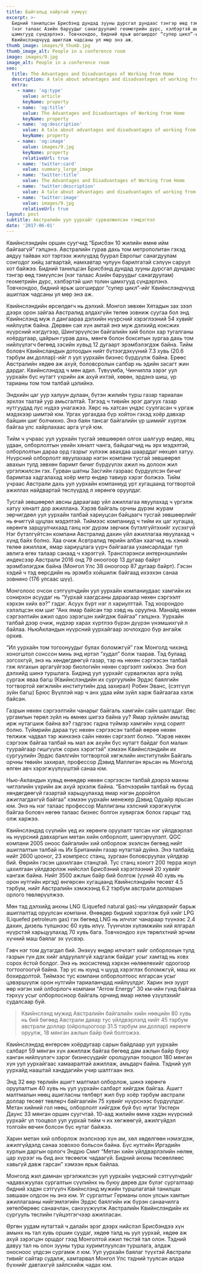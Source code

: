 ```yaml
---
title: Байгальд хайртай хүмүүс
excerpt: >-
  Бидний танилцсан Брисбэнд дундад зууны дурсгал дундаас тэнгэр өөд тэмүүлсэн
  (нэг талаас Азийн баруудыг санагдуулам) геометрийн дүрс, хэлбэртэй шил толин
  цамхгууд сүндэрлэнэ. Товчхондоо, бидний ярьж шогширдог “супер цикл”-ийг
  Квийнслэндчүүд ашиглаж чадсаны ул мөр энэ аж.
thumb_image: images/9_thumb.jpg
thumb_image_alt: People in a conference room
image: images/9.jpg
image_alt: People in a conference room
seo:
  title: The Advantages and Disadvantages of Working from Home
  description: A tale about advantages and disadvantages of working from home
  extra:
    - name: 'og:type'
      value: article
      keyName: property
    - name: 'og:title'
      value: The Advantages and Disadvantages of Working from Home
      keyName: property
    - name: 'og:description'
      value: A tale about advantages and disadvantages of working from home
      keyName: property
    - name: 'og:image'
      value: images/9.jpg
      keyName: property
      relativeUrl: true
    - name: 'twitter:card'
      value: summary_large_image
    - name: 'twitter:title'
      value: The Advantages and Disadvantages of Working from Home
    - name: 'twitter:description'
      value: A tale about advantages and disadvantages of working from home
    - name: 'twitter:image'
      value: images/9.jpg
      relativeUrl: true
layout: post
subtitle: Австралийн уул уурхайг сурвалжилсан тэмдэглэл
date: '2017-06-01'
---
```

Квийнслэндийн оршин суугчид “Брисбэн 10 жилийн өмнө ийм байгаагүй” гэлцэнэ. Австралийн гурав дахь том метрополитан гэхэд аядуу тайван хот тэртээх жилүүдэд буурал Европыг санагдуулам сонгодог хийц загвартай, намхавтар чулуун барилгатай сэлүүн саруул хот байжээ. Бидний танилцсан Брисбэнд дундад зууны дурсгал дундаас тэнгэр өөд тэмүүлсэн (нэг талаас Азийн баруудыг санагдуулам) геометрийн дүрс, хэлбэртэй шил толин цамхгууд сүндэрлэнэ. Товчхондоо, бидний ярьж шогширдог “супер цикл”-ийг Квийнслэндчүүд ашиглаж чадсаны ул мөр энэ аж.

Квийнслэндийн өрсөлдөгч нь дэлхий. Монгол зөвхөн Хятадын зах зээл дээрх орон зайгаа Австралид алдахгүйн төлөө зовниж суугаа бол энд Квийнслэнд муж л дангаараа дэлхийн нүүрсний хэрэглээний 54 хувийг нийлүүлж байна. Дөрвөн сая хүн амтай энэ муж дэлхийд коксжих нүүрсний нэгдүгээр, Шингэрүүлсэн байгалийн хий болон хар тугалганы хоёрдугаар, цайрын гурав дахь, мөнгө болон бокситын зургаа дахь том нийлүүлэгч бөгөөд зэсийн хувьд 12 дугаарт эрэмбэлэгдэж байна. Тийм боловч Квийнсландын дотоодын нийт бүтээгдэхүүний 7.3 хувь (20.6 тэрбум ам.доллар)-ийг л уул уурхайн бизнес бүрдүүлж байна. Ерөөс Австралийн хөдөө аж ахуй, боловсролын салбар нь эдийн засагт жин дардаг. Квийнслэндэд ч мөн адил. Түвүүмба, Чинчилла зэрэг уул уурхайн бүс нутагт үхрийн аж ахуй ихтэй, хөвөн, эрдэнэ шиш, үр тарианы том том талбай цэлийнэ.

Эндхийн цаг уур халуун дулаан, бүтэн жилийн турш газар тариалан эрхлэх таатай уур амьсгалтай. Тэгээд ч тивийн эрэг дагуух газар нутгуудад лус нүдээ унагажээ. Хөрс нь хатсан үндэс суулгасан ч ургаж мэдэхээр шимтэй юм. Ургах ургахдаа бүр хойтон гэхэд хоёр давхар байшин шиг болчихно. Энэ баян тансаг байгалийн үр шимийг хүртэж байгаа улс хайрлахаас арга үгүй юм.

Тийм ч учраас уул уурхайн тусгай зөвшөөрөл олгох шалгуур өндөр, явц удаан, олборлолтын үеийн хяналт чанга, байцаагчид нь эрх мэдэлтэй, олборлолтын дараа орд газрыг хүлээж авахдаа шаарддаг нөхцөл хатуу. Нүүрсний олборлолт явуулахаар нэгэн компани тусгай зөвшөөрөл авахын тулд зөвхөн баримт бичиг бүрдүүлэх ажил нь долоон жил үргэлжилсэн гэх. Гурван шатны Засгийн газраас бүрдүүлсэн бичиг баримтаа хадгалахад хоёр метр өндөр тавиур хэрэг болжээ. Тийм учраас Австрали дахь уул уурхайн компаниуд урт хугацаанд тогтвортой ажиллах найдвартай төслүүдэд л хөрөнгө оруулдаг.

Тусгай зөвшөөрөл авсны дараагаар үйл ажиллагаа явуулахад ч үргэлж хатуу хяналт дор ажиллана. Хэрэв байгаль орчны дүрэм журам зөрчигдвөл уул уурхайн талбай хариуцсан байцаагч тусгай зөвшөөрлийг нь өчиггүй цуцлах мэдэлтэй. Тиймээс компаниуд ч тийм их цаг хугацаа, хөрөнгө зарцуулчихаад ганц нэг дүрэм зөрчиж бүтэлгүйтэхийг хүсэхгүй Нэг бүтэлгүйтсэн компани Австралид дахин үйл ажиллагаа явуулахад ч хүнд байх болно. Хаа очиж Асвтралид төрийн албан хаагчид нь хэний төлөө ажиллаж, ямар хариуцлага үүрч байгаагаа ухамсарладаг тул авлига өгөх талаар санаад ч хэрэггүй. Транспэрэнси интернэшнлийн индексээр Австрали 2016 онд 79 оноогоор 13 дугаар байрт эрэмбэлэгдэж байна (Монгол Улс 38 оноогоор 87 дугаар байрт). Гэсэн хэдий ч тэд өөрсдийн нь эрэмбэ хойшилж байгаад ихээхэн санаа зовнино (176 улсаас шүү).

Монголоос очсон сэтгүүлчдийн уул уурхайн компаниудаас хамгийн их сонирхон асуудаг нь “Уурхай хаагдсаны дараагаар нөхөн сэргээлт хэрхэн хийх вэ?” гэдэг. Асуух бүрт нэг л хариулттай. Тэд хоорондоо хэлэлцсэн юм шиг “Анх ямар байсан тэр хэвд нь оруулна. Манайд нөхөн сэргээлтийн ажил одоо зэрэгцэн хийгдэж байгаа” гэлцэнэ. Уурхайн талбай дээр очиж, нүдээр харах хүртлээ бүрэн дүүрэн үнэмшихгүй л байлаа. НьюАкландын нүүрсний уурхайгаар зочлохдоо бүр ангайж орхив.

“Ил уурхайн том тогоонуудыг булах боломжгүй” гэж Монголд чихэнд хоногштол сонссон минь энд иртэл “худал” болж таарав. Тэд булаад зогсохгүй, энэ нь хөндөгдөөгүй газар, тэр нь нөхөн сэргээсэн талбай гэж ялгахын аргагүйгээр биологийн нөхөн сэргээлт хийжээ. Энэ бол дэлхийд шинэ туршлага. Бидэнд уул уурхайг сурвалжлах арга зүйд сургаж яваа багш (Квийнслэндийн их сургуулийн Эрдэс баялгийн тогтвортой хөгжлийн институтийн дэд захирал) Робин Эванс, (сэтгүүл зүйн багш) Брюс Вүүллэй нар ч анх удаа ийм зүйл харж байгаагаа хэлж байсан.

Газрын нөхөн сэргээлтийн чанарыг байгаль хамгийн сайн шалгадаг. Өвс ургамлын төрөл зүйл нь өмнөх шигээ байна уу? Ямар зүйлийн амьтад ирж нутагшиж байна вэ? гэдгээс гадна түймэр хамгийн хүнд сорилт болно. Түймрийн дараа тус нөхөн сэргээсэн талбай өөрөө нөхөн төлжиж чадвал тэр жинхэнэ сайн нөхөн сэргээлт болно. “Хэрэв нөхөн сэргээж байгаа талбай нь мал аж ахуйн бүс нутагт байдаг бол малын туурайгаар гишгүүлж сорих хэрэгтэй” хэмээн Квийнслэндийн их сургуулийн Эрдэс баялгийн тогтвортой хөгжлийн институтийн Байгаль орчны төвийн захирал, профессор Дэвид Маллиган ярьсан нь Монголд өлгөн авч хэрэгжүүлүүштэй санаа юм.

Нью-Акландын хувьд өнөөдөр нөхөн сэргээсэн талбай дээрээ махны чиглэлийн үхрийн аж ахуй эрхэлж байна. “Бэлчээрийн талбай нь бусад хөндөгдөөгүй газартай харьцуулахад ямар нэгэн доройтол ажиглагдахгүй байгаа” хэмээн уурхайн менежер Дэвид Одуайр ярьсан юм. Энэ нь нэг талаас профессор Маллиганы хэлсний хэрэгжүүлж байгаа боловч нөгөө талаас бизнес болгон хувиргаж болох гарцыг тэд олж харжээ.

Квийнслэндэд сүүлийн үед их хөрөнгө оруулалт татсан нэг үйлдвэрлэл нь нүүрсний давхаргын метан хийн олборлолт, шингэрүүлэлт. QGC компани 2005 оноос байгалийн хий олборлож эхэлсэн бөгөөд нийт ашиглалтын талбай нь Их Британийн газар нутагтай дүйнэ. Энэ талбайд нийт 2600 цооног, 23 компресс станц, зургаан боловсруулах үйлдвэр бий. Өөрийн гэсэн цахилгаан станцтай. Тус станц хоногт 200 терра жоул цахилгаан үйлдвэрлэж нийслэл Брисбэний хэрэглээний 20 хувийг хангаж байна. Нийт 3500 ажлын байр бий болгож (үүний 40 хувь нь орон нутгийн иргэд) өнгөрсөн хугацаанд Квийнслэндийн төсөвт 4.5 тэрбум, нийт Австралийн хэмжээнд 6.2 тэрбум австрали долларын орлого төвлөрүүлжээ.

Мөн тэд дэлхийд анхны LNG (Liquefed natural gas)-ны үйлдвэрийг барьж ашиглалтад оруулсан компани. Өнөөдөр бидний хэрэглэж буй хийг LPG (Liquefed petroleum gas) гэх бөгөөд LNG нь илчлэг чанараар түүнээс 2.4 дахин, дизель түлшнээс 60 хувь илүү. Түүнчлэн хүлэмжийн хий ялгарал нүүрстэй харьцуулахад 70 хувь бага. Товчхондоо хүн төрөлхтний эрчим хүчний маш баялаг эх үүсвэр.

Гэвч нэг том дутагдал бий. Энэхүү өндөр илчлэгт хийг олборлохын тулд газрын гүн дэх хийг алдуулалгүй хадгалж байдаг усыг хамтад нь ховх сорох ёстой болдог. Энэ нь экосистемд хэрхэн нөлөөлөхийг одоогоор тогтоогоогүй байна. Тэр ус нь юунд ч шууд хэрэглэх боломжгүй, маш их бохирдолтой. Тиймээс тус компани олборлолтоос ялгарсан усыг цэвэршүүлж орон нутгийн тариаланчдад нийлүүлдэг. Харин энэ зуурт өөр нэгэн хий олборлогч компани “Arrow Energy” 30 км-ийн гүнд байгаа тэрхүү усыг олборлосноор байгаль орчинд ямар нөлөө үзүүлэхийг судалсаар буй.

> Квийнслэнд мужид Австралийн байгалийн хийн нөөцийн 80 хувь нь бий бөгөөд Австрали даяар тус үйлдвэрлэлд нийт 45 тэрбум австрали доллар (ойролцоогоор 31.5 тэрбум ам.доллар) хөрөнгө оруулж, 18 мянган ажлын байр бий болгожээ.>

Квийнслэндэд өнгөрсөн хоёрдугаар сарын байдлаар уул уурхайн салбарт 59 мянган хүн ажиллаж байгаа бөгөөд дам ажлын байр буюу ханган нийлүүлэгч зэрэг бизнесүүдийг оролцуулан тооцвол 180 мянган хүн уул уурхайгаас хамааралтай ажиллаж, амьдарч байна. Тэдний уул уурхайд нааштай ханддагийн учир шалтгаан энэ.

Энд 32 өөр төрлийн ашигт малтмал олборлож, шинэ хөрөнгө оруулалтын 40 хувь нь уул уурхайн салбарт хийгдэж байгаа. Ашигт малтмалын нөөц ашигласны төлбөрт жил бүр хоёр тэрбум австрали доллар төсөвт төвлөрч байгаагийн 75 хувийг нүүрснээс бүрдүүлдэг. Метан хийний гол нөөц, олборлолт хийгдэж буй бүс нутаг Уэстерн Даунс 33 мянган оршин суугчтай. 10-аад жилийн өмнө хэдэн нүүрсний уурхайг үл тооцвол уул уурхай тийм ч их хөгжөөгүй, ажилгүйдэл толгойн өвчин болсон бүс нутаг байжээ.

Харин метан хий олборлож эхэлснээр хүн ам, хөл хөдөлгөөн нэмэгдэж, ажилгүйдэлд санаа зовохоо больсон байна. Бүс нутгийн Иргэдийн хурлын даргын орлогч Эндрю Смит “Метан хийн үйлдвэрлэлийн нөлөө, цар хүрээг нь бид анх төсөөлж чадаагүй. Бидний анхны төсөөллөөс хавьгүй давж гарсан” хэмээн ярьж байлаа.

Монголд жил дамнан үргэлжилсэн уул уурхайн үндэсний сэтгүүлчдийг чадавхжуулах сургалтын сүүлийнх нь буюу дөрөв дэх бүлэг сургалтаар бидний хэдэн сэтгүүлч Квийнслэнд мужийн туршлагатай танилцах завшаан олдсон нь энэ юм. Уг сургалтыг Германы олон улсын хамтын ажиллагааны нийгэмлэгийн Эрдэс баялгийн иж бүрэн санаачилга хөтөлбөрөөс санаачлан, санхүүжүүлж Австралийн Квийнслэндийн их сургууль төслийн гүйцэтгэгчээр ажилласан.

Өргөн уудам нутагтай ч далайн эрэг дээрх нийслэл Брисбэндээ хүн амынх нь тал хувь оршин суудаг, хөдөө талд нь уул уурхай, хөдөө аж ахуй зэрэгцэн оршдог гээд Монголтой ижил төстэй тал олон. Тэдний давуу тал нь олон зууны турш хуримтлуулсан туршлага, алдаж оносноос үлдсэн сургамж л юм. Уул уурхайн баялаг түүхтэй Австрали тивийг сайтар судалж, хамтарвал Монгол Улс тэдний туулсан алдаа бүхнийг давтахгүй зайлсхийж чадах юм.
